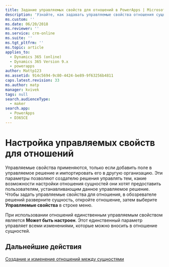 ```yaml
---
title: Задание управляемых свойств для отношений в PowerApps | MicrosoftDocs
description: 'Узнайте, как задавать управляемые свойства отношения сущностей'
ms.custom: ''
ms.date: 06/20/2018
ms.reviewer: ''
ms.service: crm-online
ms.suite: ''
ms.tgt_pltfrm: ''
ms.topic: article
applies_to:
  - Dynamics 365 (online)
  - Dynamics 365 Version 9.x
  - powerapps
author: Mattp123
ms.assetid: 914c5694-9c80-4424-be89-9f63256b4811
caps.latest.revision: 33
ms.author: matp
manager: kvivek
tags: null
search.audienceType:
  - maker
search.app:
  - PowerApps
  - D365CE
---
```

# <a name="set-managed-properties-for-relationships"></a>Настройка управляемых свойств для отношений

<a name="BKMK_ManagedProperties"></a>   

 Управляемые свойства применяются, только если добавить поле в управляемое решение и импортировать его в другую организацию. Эти параметры позволяют создателю решения управлять тем, какие возможности настройки отношения сущностей они хотят предоставить пользователям, устанавливающим данное управляемое решение. Чтобы задать управляемые свойства для отношения, в обозревателе решений разверните сущность, откройте отношение, затем выберите **Управляемые свойства** в строке меню.  
  
 При использовании отношений единственным управляемым свойством является **Может быть настроен**. Этот единственный параметр управляет всеми изменениями, которые можно вносить в отношение сущностей.  
  
## <a name="next-steps"></a>Дальнейшие действия

[Создание и изменение отношений между сущностями](create-edit-entity-relationships.md)
